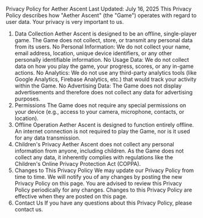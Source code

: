 Privacy Policy for Aether Ascent
Last Updated: July 16, 2025
This Privacy Policy describes how "Aether Ascent" (the "Game") operates with regard to user data. Your privacy is very important to us.
1. Data Collection
Aether Ascent is designed to be an offline, single-player game. The Game does not collect, store, or transmit any personal data from its users.
No Personal Information: We do not collect your name, email address, location, unique device identifiers, or any other personally identifiable information.
No Usage Data: We do not collect data on how you play the game, your progress, scores, or any in-game actions.
No Analytics: We do not use any third-party analytics tools (like Google Analytics, Firebase Analytics, etc.) that would track your activity within the Game.
No Advertising Data: The Game does not display advertisements and therefore does not collect any data for advertising purposes.
2. Permissions
The Game does not require any special permissions on your device (e.g., access to your camera, microphone, contacts, or location).
3. Offline Operation
Aether Ascent is designed to function entirely offline. An internet connection is not required to play the Game, nor is it used for any data transmission.
4. Children's Privacy
Aether Ascent does not collect any personal information from anyone, including children. As the Game does not collect any data, it inherently complies with regulations like the Children's Online Privacy Protection Act (COPPA).
5. Changes to This Privacy Policy
We may update our Privacy Policy from time to time. We will notify you of any changes by posting the new Privacy Policy on this page. You are advised to review this Privacy Policy periodically for any changes. Changes to this Privacy Policy are effective when they are posted on this page.
6. Contact Us
If you have any questions about this Privacy Policy, please contact us. 
